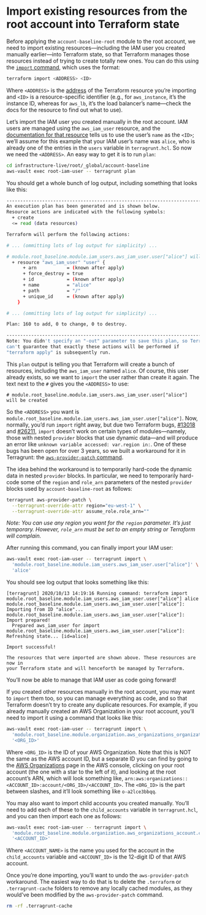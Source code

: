 # Import existing resources from the root account into Terraform state

Before applying the `account-baseline-root` module to the root account, we need to import existing resources—including
the IAM user you created manually earlier—into Terraform state, so that Terraform manages those resources instead of
trying to create totally new ones. You can do this using the
[`import` command](https://www.terraform.io/docs/import/index.html), which uses the format:

```bash
terraform import <ADDRESS> <ID>
```

Where `<ADDRESS>` is the [address](https://www.terraform.io/docs/internals/resource-addressing.html) of the Terraform
resource you’re importing and `<ID>` is a resource-specific identifier (e.g., for `aws_instance`, it’s the instance ID,
whereas for `aws_lb`, it’s the load balancer’s name—check the docs for the resource to find out what to use).

Let’s import the IAM user you created manually in the root account. IAM users are managed using the
`aws_iam_user` resource, and the
[documentation for that
resource](https://registry.terraform.io/providers/hashicorp/aws/latest/docs/resources/iam_user#import) tells us to use the user’s `name` as the `<ID>`; we’ll assume for this example that your IAM user’s name was
`alice`, who is already one of the entries in the `users` variable in `terragrunt.hcl`. So now we need the `<ADDRESS>`.
An easy way to get it is to run `plan`:

```bash
cd infrastructure-live/root/_global/account-baseline
aws-vault exec root-iam-user -- terragrunt plan
```

You should get a whole bunch of log output, including something that looks like this:

```bash
------------------------------------------------------------------------
An execution plan has been generated and is shown below.
Resource actions are indicated with the following symbols:
  + create
  <= read (data resources)

Terraform will perform the following actions:

# ... (ommitting lots of log output for simplicity) ...

# module.root_baseline.module.iam_users.aws_iam_user.user["alice"] will be created
  + resource "aws_iam_user" "user" {
      + arn           = (known after apply)
      + force_destroy = true
      + id            = (known after apply)
      + name          = "alice"
      + path          = "/"
      + unique_id     = (known after apply)
    }

# ... (ommitting lots of log output for simplicity) ...

Plan: 160 to add, 0 to change, 0 to destroy.

------------------------------------------------------------------------
Note: You didn't specify an "-out" parameter to save this plan, so Terraform
can't guarantee that exactly these actions will be performed if
"terraform apply" is subsequently run.
```

This `plan` output is telling you that Terraform will create a bunch of resources, including the `aws_iam_user` named
`alice`. Of course, this user already exists, so we want to `import` the user rather than create it again. The text
next to the `#` gives you the `<ADDRESS>` to use:

    # module.root_baseline.module.iam_users.aws_iam_user.user["alice"] will be created

So the `<ADDRESS>` you want is `module.root_baseline.module.iam_users.aws_iam_user.user["alice"]`. Now, normally, you’d
run `import` right away, but due two Terraform bugs, [#13018](https://github.com/hashicorp/terraform/issues/13018) and
[#26211](https://github.com/hashicorp/terraform/issues/26211), `import` doesn’t work on certain types of modules—namely,
those with nested `provider` blocks that use dynamic data—and will produce an error like `unknown variable accessed: var.region in:`. One of these bugs has been open for over 3 years, so we built a workaround for it in Terragrunt: the
[`aws-provider-patch` command](https://terragrunt.gruntwork.io/docs/reference/cli-options/#aws-provider-patch).

The idea behind the workaround is to temporarily hard-code the dynamic data in nested `provider` blocks. In particular,
we need to temporarily hard-code some of the `region` and `role_arn` parameters of the nested `provider` blocks used by
`account-baseline-root` as follows:

```bash
terragrunt aws-provider-patch \
  --terragrunt-override-attr region="eu-west-1" \
  --terragrunt-override-attr assume_role.role_arn=""
```

_Note: You can use any region you want for the `region` parameter. It’s just temporary. However, `role_arn` must be set
to an empty string or Terraform will complain._

After running this command, you can finally import your IAM user:

```bash
aws-vault exec root-iam-user -- terragrunt import \
  'module.root_baseline.module.iam_users.aws_iam_user.user["alice"]' \
  'alice'
```

You should see log output that looks something like this:

    [terragrunt] 2020/10/13 14:19:16 Running command: terraform import module.root_baseline.module.iam_users.aws_iam_user.user["alice"] alice
    module.root_baseline.module.iam_users.aws_iam_user.user["alice"]: Importing from ID "alice"...
    module.root_baseline.module.iam_users.aws_iam_user.user["alice"]: Import prepared!
      Prepared aws_iam_user for import
    module.root_baseline.module.iam_users.aws_iam_user.user["alice"]: Refreshing state... [id=alice]

    Import successful!

    The resources that were imported are shown above. These resources are now in
    your Terraform state and will henceforth be managed by Terraform.

You’ll now be able to manage that IAM user as code going forward!

If you created other resources manually in the root account, you may want to `import` them too, so you can manage
everything as code, and so that Terraform doesn’t try to create any duplicate resources. For example, if you already
manually created an AWS Organization in your root account, you’ll need to import it using a command that looks like
this:

```bash
aws-vault exec root-iam-user -- terragrunt import \
  'module.root_baseline.module.organization.aws_organizations_organization.root[0]' \
  '<ORG_ID>'
```

Where `<ORG_ID>` is the ID of your AWS Organization. Note that this is NOT the same as the AWS account ID, but a
separate ID you can find by going to the [AWS Organizations](https://console.aws.amazon.com/organizations/home) page in
the AWS console, clicking on your root account (the one with a star to the left of it), and looking at the root
account’s ARN, which will look something like, `arn:aws:organizations::<ACCOUNT_ID>:account/<ORG_ID>/<ACCOUNT_ID>`. The
`<ORG_ID>` is the part between slashes, and it’ll look something like `o-a2lce3bbqq`.

You may also want to import child accounts you created manually. You’ll need to add each of these to the
`child_accounts` variable in `terragrunt.hcl`, and you can then import each one as follows:

```bash
aws-vault exec root-iam-user -- terragrunt import \
  'module.root_baseline.module.organization.aws_organizations_account.child_accounts["<ACCOUNT_NAME>"]' \
  '<ACCOUNT_ID>'
```

Where `<ACCOUNT_NAME>` is the name you used for the account in the `child_accounts` variable and `<ACCOUNT_ID>` is the
12-digit ID of that AWS account.

Once you’re done importing, you’ll want to undo the `aws-provider-patch` workaround. The easiest way to do that is to
delete the `.terraform` or `.terragrunt-cache` folders to remove any locally cached modules, as they would’ve been
modified by the `aws-provider-patch` command.

```bash
rm -rf .terragrunt-cache
```

<!-- ##DOCS-SOURCER-START
{"sourcePlugin":"Service Catalog Reference","hash":"fa31502dace66612bc95f4dc8f03df9c"}
##DOCS-SOURCER-END -->
